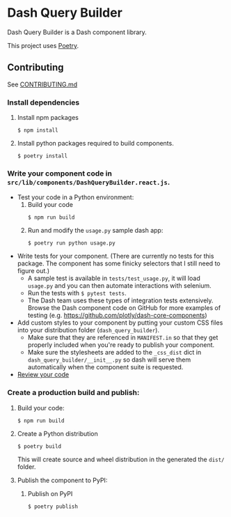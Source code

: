 # Dash Query Builder

Dash Query Builder is a Dash component library.

This project uses [Poetry](https://python-poetry.org/docs/).

## Contributing

See [CONTRIBUTING.md](./CONTRIBUTING.md)

### Install dependencies

1. Install npm packages
    ```
    $ npm install
    ```

2. Install python packages required to build components.
    ```
    $ poetry install
    ```

### Write your component code in `src/lib/components/DashQueryBuilder.react.js`.

- Test your code in a Python environment:
    1. Build your code
        ```
        $ npm run build
        ```
    2. Run and modify the `usage.py` sample dash app:
        ```
        $ poetry run python usage.py
        ```
- Write tests for your component. (There are currently no tests for this package. The component has some finicky selectors that I still need to figure out.)
    - A sample test is available in `tests/test_usage.py`, it will load `usage.py` and you can then automate interactions with selenium.
    - Run the tests with `$ pytest tests`.
    - The Dash team uses these types of integration tests extensively. Browse the Dash component code on GitHub for more examples of testing (e.g. https://github.com/plotly/dash-core-components)
- Add custom styles to your component by putting your custom CSS files into your distribution folder (`dash_query_builder`).
    - Make sure that they are referenced in `MANIFEST.in` so that they get properly included when you're ready to publish your component.
    - Make sure the stylesheets are added to the `_css_dist` dict in `dash_query_builder/__init__.py` so dash will serve them automatically when the component suite is requested.
- [Review your code](./review_checklist.md)

### Create a production build and publish:

1. Build your code:
    ```
    $ npm run build
    ```
2. Create a Python distribution
    ```
    $ poetry build
    ```
    This will create source and wheel distribution in the generated the `dist/` folder.

3. Publish the component to PyPI:
    1. Publish on PyPI
        ```
        $ poetry publish
        ```
